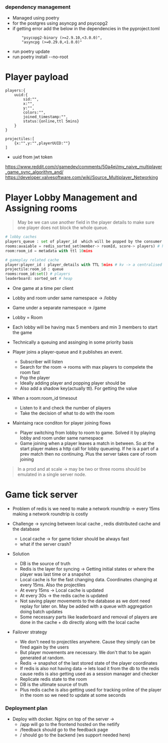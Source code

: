 ### dependency management
* Managed using poetry
* for the postgres using asyncpg and psycopg2
* if getting error add the below in the dependencies in the pyproject.toml
    ```
        "psycopg2-binary (>=2.9.10,<3.0.0)",
        "asyncpg (>=0.29.0,<1.0.0)"
    ```
* run poetry update
* run poetry install --no-root

# Player payload
```
players:{
    uuid:{
        sid:"",
        x:"",
        y:"",
        colors:"",
        joined_timestamp:"",
        status:{online,ttl 5mins}
    }
}

projectiles:[
    {x:"",y:"",playerUUID:""}
]
```
* uuid from jwt token

https://www.reddit.com/r/gamedev/comments/50a4ej/my_naive_multiplayer_game_sync_algorithm_and/
https://developer.valvesoftware.com/wiki/Source_Multiplayer_Networking

# Player Lobby Management and Assigning rooms
> May be we can use another field in the player details to make sure one player does not block the whole queue.
```python
# lobby caches
players_queue : set of player_id  which will be popped by the consumer
rooms:avaiable = redis_sorted_set(member-> roomId, score-> players) # heap
room:room_id = metadata with ttl 10mins
```
```python
# gameplay related cache
player:player_id : player_details with TTL 5mins # kv -> a centralised store for assigning room, player state, connected seeing, disconnected seeing,etc
projectile:room_id : queue
rooms:room_id:set() # players
leaderboard: sorted_set # heap
```
* One game at a time per client
* Lobby and room under same namespace -> /lobby
* Game under a separate namespace -> /game
* Lobby = Room
* Each lobby will be having max 5 members and min 3 members to start the game
* Technically a queuing and assinging in some priority basis
* Player joins a player-queue and it publishes an event.
    * Subscriber will listen
    * Search for the room -> rooms with max players to compelete the room fast
    * Pop the player
    * Ideally adding player and popping player should be 
    * Also add a shadow key(actually ttl). For getting the value
* When a room:room_id timesout
    * Listen to it and check the number of players
    * Take the decision of what to do with the room

* Maintaing race conditon for player joining flows
    * Player switching from lobby to room to game. Solved it by playing lobby and room under same namespace
    * Game joining when a player leaves a match in between. So at the start player makes a http call for lobby queueing. If he is a part of a prev match then no continuing.
    Plus the server takes care of room joining

> In a prod and at scale -> may be two or three rooms should be emulated in a single server node.

# Game tick server
* Problem of redis is we need to make a network roundtrip -> every 15ms making a network roundtrip is costly
* Challenge -> syncing between local cache , redis distributed cache and the database
    * Local cache -> for game ticker should be always fast
    * what if the server crash?

* Solution
    * DB is the source of truth
    * Redis is the layer for syncing -> Getting initial states or where the player was last time or a snapshot
    * Local cache is for the fast changing data. Coordinates changing at every 15ms. Also the projectiles
    * At every 15ms -> Local cache is updated
    * At every 30s -> the redis cache is updated
    * Not saving player movements to the database as we dont need replay for later on. May be added with a queue with aggregation doing batch updates
    * Some necessary parts like leaderboard and removal of players are done in the cache + db directly along with the local cache

* Failover strategy
    * We don't need to projectiles anywhere. Cause they simply can be fired again by the users
    * But player movements are necessary. We don't that to be again generated at random.
    * Redis -> snapshot of the last stored state of the player coordinates
    * If redis is also not having data -> lets load it from the db to the redis cause redis is also getting used as a session manager and checker
    * Replicate redis state to the room
    * DB is the ultimate source of truth
    * Plus redis cache is also getting used for tracking online of the player in the room so we need to update at some seconds

### Deployment plan
* Deploy with docker. Nginx on top of the server -> 
    * /app will go to the frontend hosted on the netlify
    * /feedback should go to the feedback page
    * / should go to the backend (ws support needed here)